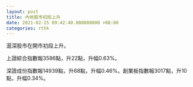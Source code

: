```yaml
---
layout: post
title: 內地股市初段上升
date: 2021-02-25 09:42:40.000000000 +08:00
categories: rthk
---
```


滬深股市在開市初段上升。

上證綜合指數報3586點，升22點，升幅0.63%。

深證成份指數報14939點，升68點，升幅0.46%。創業板指數報3017點，升10點，升幅0.34%。
